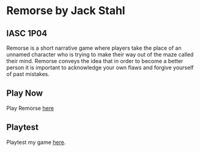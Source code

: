 # Remorse by Jack Stahl
## IASC 1P04

Remorse is a short narrative game where players take the place of an unnamed character who is trying to make their way out of the maze called their mind. Remorse conveys the idea that in order to become a better person it is important to acknowledge your own flaws and forgive yourself of past mistakes.

## Play Now

Play Remorse [here](https://jacknstahl.github.io/IASC-1P04/Final_Build/Remorse_FinalBuild.html)

## Playtest

Playtest my game [here](Playtest/playtest).
